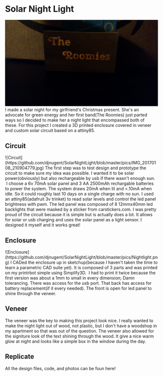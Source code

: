 # Solar Night Light
![Light at night](https://github.com/djnugent/SolarNightLight/blob/master/pics/IMG_20161215_232419544.jpg)
I made a solar night for my girlfriend's Christmas present. She's an advocate for green energy and her first band(The Roomies) just parted ways so I decided to make her a night light that encompassed both of these. For this project I created a 3D printed enclosure covered in veneer and custom solar circuit based on a attiny85.
<h2>Circuit</h2>
![Circuit](https://github.com/djnugent/SolarNightLight/blob/master/pics/IMG_20170108_210904779.jpg)
The first step was to test design and prototype the circuit to make sure my idea was possible. I wanted it to be solar power(obviously) but also rechargeable by usb if there wasn't enough sun.  I choose a 6v 70mA solar panel and 3 AA 2500mAh rechargable batteries to power the system. The system draws 20mA when lit and &lt;.10mA when idle. So it could roughly last 10 days on a single charge with no sun. I used an attiny85(adafruit 3v trinket) to read solar levels and control the led panel brightness with pwm. The led panel was composed of 8 12mmx40mm led backlights that were masked by a sticker from carstickers.com. I was pretty proud of the circuit because it is simple but is actually does a lot. It allows for solar or usb charging and uses the solar panel as a light sensor. I designed it myself and it works great!
<h2>Enclosure</h2>
![Enclosure](https://github.com/djnugent/SolarNightLight/blob/master/pics/Nightlight.png)
I CADed the enclosure up in sketchup(because I haven't taken the time to learn a parametric CAD suite yet). It is composed of 3 parts and was printed on my printrbot simple using Simplify3D.  I had to print it twice because the first version was about a 1mm to small in every dimension; Damn tolerancing. There was access for the usb port. That back has access for battery replacement(if it every needed). The front is open for led panel to shine through the veneer.
<h2>Veneer</h2>
The veneer was the key to making this project look nice. I really wanted to make the night light out of wood, not plastic, but I don't have a woodshop in my apartment so that was out of the question. The veneer also allowed for the signiture look of the text shining through the wood. It give a nice warm glow at night and looks like a simple box in the window during the day.
<h2>Replicate</h2>
All the design files, code, and photos can be foun here!
